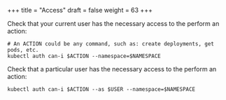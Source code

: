 +++
title = "Access"
draft = false
weight = 63
+++

Check that your current user has the necessary access to the perform an action:

```shell
# An ACTION could be any command, such as: create deployments, get pods, etc.
kubectl auth can-i $ACTION --namespace=$NAMESPACE
```

Check that a particular user has the necessary access to the perform an action:

```shell
kubectl auth can-i $ACTION --as $USER --namespace=$NAMESPACE
```
